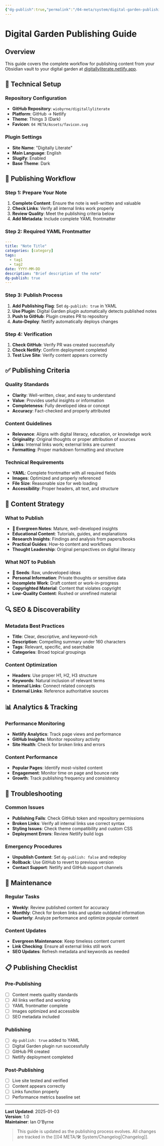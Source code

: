 ```yaml
---
{"dg-publish":true,"permalink":"/04-meta/system/digital-garden-publishing-guide/","title":"Digital Garden Publishing Guide","tags":["meta","publishing","digital-garden","workflow"]}
---
```



# Digital Garden Publishing Guide

## Overview

This guide covers the complete workflow for publishing content from your Obsidian vault to your digital garden at [digitallyliterate.netlify.app](https://digitallyliterate.netlify.app/).

## 🔧 Technical Setup

### Repository Configuration
- **GitHub Repository**: `wiobyrne/digitallyliterate`
- **Platform**: GitHub → Netlify
- **Theme**: Things 3 (Dark)
- **Favicon**: `04 META/Assets/favicon.svg`

### Plugin Settings
- **Site Name**: "Digitally Literate"
- **Main Language**: English
- **Slugify**: Enabled
- **Base Theme**: Dark

## 📝 Publishing Workflow

### Step 1: Prepare Your Note
1. **Complete Content**: Ensure the note is well-written and valuable
2. **Check Links**: Verify all internal links work properly
3. **Review Quality**: Meet the publishing criteria below
4. **Add Metadata**: Include complete YAML frontmatter

### Step 2: Required YAML Frontmatter
```yaml
---
title: "Note Title"
categories: [category]
tags:
  - tag1
  - tag2
date: YYYY-MM-DD
description: "Brief description of the note"
dg-publish: true
---
```

### Step 3: Publish Process
1. **Add Publishing Flag**: Set `dg-publish: true` in YAML
2. **Use Plugin**: Digital Garden plugin automatically detects published notes
3. **Push to GitHub**: Plugin creates PR to repository
4. **Auto-Deploy**: Netlify automatically deploys changes

### Step 4: Verification
1. **Check GitHub**: Verify PR was created successfully
2. **Check Netlify**: Confirm deployment completed
3. **Test Live Site**: Verify content appears correctly

## ✅ Publishing Criteria

### Quality Standards
- **Clarity**: Well-written, clear, and easy to understand
- **Value**: Provides useful insights or information
- **Completeness**: Fully developed idea or concept
- **Accuracy**: Fact-checked and properly attributed

### Content Guidelines
- **Relevance**: Aligns with digital literacy, education, or knowledge work
- **Originality**: Original thoughts or proper attribution of sources
- **Links**: Internal links work; external links are current
- **Formatting**: Proper markdown formatting and structure

### Technical Requirements
- **YAML**: Complete frontmatter with all required fields
- **Images**: Optimized and properly referenced
- **File Size**: Reasonable size for web loading
- **Accessibility**: Proper headers, alt text, and structure

## 🎯 Content Strategy

### What to Publish
- **🌲 Evergreen Notes**: Mature, well-developed insights
- **Educational Content**: Tutorials, guides, and explanations
- **Research Insights**: Findings and analysis from papers/books
- **Practical Guides**: How-to content and workflows
- **Thought Leadership**: Original perspectives on digital literacy

### What NOT to Publish
- **🌱 Seeds**: Raw, undeveloped ideas
- **Personal Information**: Private thoughts or sensitive data
- **Incomplete Work**: Draft content or work-in-progress
- **Copyrighted Material**: Content that violates copyright
- **Low-Quality Content**: Rushed or unrefined material

## 🔍 SEO & Discoverability

### Metadata Best Practices
- **Title**: Clear, descriptive, and keyword-rich
- **Description**: Compelling summary under 160 characters
- **Tags**: Relevant, specific, and searchable
- **Categories**: Broad topical groupings

### Content Optimization
- **Headers**: Use proper H1, H2, H3 structure
- **Keywords**: Natural inclusion of relevant terms
- **Internal Links**: Connect related concepts
- **External Links**: Reference authoritative sources

## 📊 Analytics & Tracking

### Performance Monitoring
- **Netlify Analytics**: Track page views and performance
- **GitHub Insights**: Monitor repository activity
- **Site Health**: Check for broken links and errors

### Content Performance
- **Popular Pages**: Identify most-visited content
- **Engagement**: Monitor time on page and bounce rate
- **Growth**: Track publishing frequency and consistency

## 🚨 Troubleshooting

### Common Issues
- **Publishing Fails**: Check GitHub token and repository permissions
- **Broken Links**: Verify all internal links use correct syntax
- **Styling Issues**: Check theme compatibility and custom CSS
- **Deployment Errors**: Review Netlify build logs

### Emergency Procedures
- **Unpublish Content**: Set `dg-publish: false` and redeploy
- **Rollback**: Use GitHub to revert to previous version
- **Contact Support**: Netlify and GitHub support channels

## 🔄 Maintenance

### Regular Tasks
- **Weekly**: Review published content for accuracy
- **Monthly**: Check for broken links and update outdated information
- **Quarterly**: Analyze performance and optimize popular content

### Content Updates
- **Evergreen Maintenance**: Keep timeless content current
- **Link Checking**: Ensure all external links still work
- **SEO Updates**: Refresh metadata and keywords as needed

## 📋 Publishing Checklist

### Pre-Publishing
- [ ] Content meets quality standards
- [ ] All links verified and working
- [ ] YAML frontmatter complete
- [ ] Images optimized and accessible
- [ ] SEO metadata included

### Publishing
- [ ] `dg-publish: true` added to YAML
- [ ] Digital Garden plugin run successfully
- [ ] GitHub PR created
- [ ] Netlify deployment completed

### Post-Publishing
- [ ] Live site tested and verified
- [ ] Content appears correctly
- [ ] Links function properly
- [ ] Performance metrics baseline set

---

**Last Updated**: 2025-01-03  
**Version**: 1.0  
**Maintainer**: Ian O'Byrne

> This guide is updated as the publishing process evolves. All changes are tracked in the [[04 META/🛠️ System/Changelog\|Changelog]].